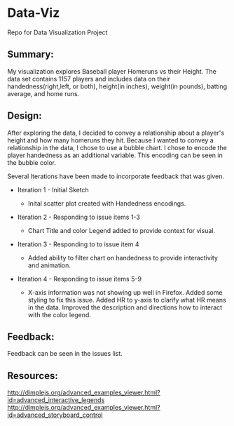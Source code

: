 # Data-Viz
Repo for Data Visualization Project

## Summary:
My visualization explores Baseball player Homeruns vs their Height. The data set contains 1157 players and includes data on their
handedness(right,left, or both), height(in inches), weight(in pounds), batting average, and home runs. 


## Design:
After exploring the data, I decided to convey a relationship about a player's height and how many homeruns they hit. Because I wanted to
convey a relationship in the data, I chose to use a bubble chart. I chose to encode the player handedness as an additional variable.
This encoding can be seen in the bubble color. 

Several Iterations have been made to incorporate feedback that was given. 

* Iteration 1 - Initial Sketch
    * Inital scatter plot created with Handedness encodings. 
  
* Iteration 2 - Responding to issue items 1-3
  * Chart Title and color Legend added to provide context for visual.
 
* Iteration 3 - Responding to to issue item 4
  * Added ability to filter chart on handedness to provide interactivity and animation. 
 
* Iteration 4 - Responding to issue items 5-9
  * X-axis information was not showing up well in Firefox. Added some styling to fix this issue. Added HR to y-axis to clarify what HR means in the data. Improved the description and directions how to interact with the color legend. 
  


## Feedback:
  Feedback can be seen in the issues list. 

## Resources:
http://dimplejs.org/advanced_examples_viewer.html?id=advanced_interactive_legends
http://dimplejs.org/advanced_examples_viewer.html?id=advanced_storyboard_control
